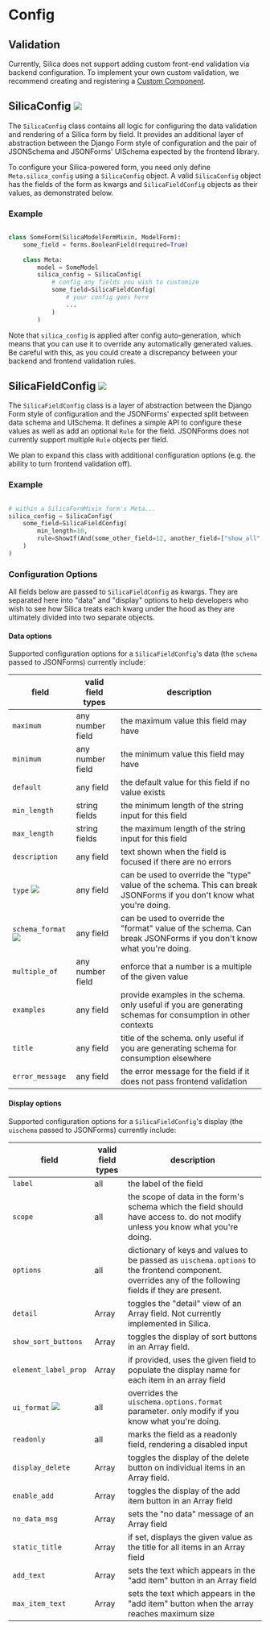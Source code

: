 # Config

## Validation
Currently, Silica does not support adding custom front-end validation via backend configuration. To implement your own 
custom validation, we recommend creating and registering a [Custom Component](/django/docs/widgets.md).

## SilicaConfig <img src="https://img.shields.io/static/v1?label=status&message=stabilizing&color=orange"/>

The `SilicaConfig` class contains all logic for configuring the data validation and rendering
of a Silica form by field. It provides an additional layer of abstraction between the Django Form style of configuration
and the pair of JSONSchema and JSONForms' UISchema expected by the frontend library.

To configure your Silica-powered form, you need only define `Meta.silica_config` using a `SilicaConfig` object. A valid
`SilicaConfig` object has the fields of the form as kwargs and `SilicaFieldConfig` objects as their values, as 
demonstrated below.

### Example

```python

class SomeForm(SilicaModelFormMixin, ModelForm):
    some_field = forms.BooleanField(required=True)
    
    class Meta:
        model = SomeModel
        silica_config = SilicaConfig(
            # config any fields you wish to customize
            some_field=SilicaFieldConfig(
                # your config goes here
                ...
            )
        )

```

Note that `silica_config` is applied after config auto-generation, which means that you can use it to override
any automatically generated values. Be careful with this, as you could create a discrepancy between your backend 
and frontend validation rules.

## SilicaFieldConfig <img src="https://img.shields.io/static/v1?label=status&message=stabilizing&color=orange"/>
The `SilicaFieldConfig` class is a layer of abstraction between the Django Form style of configuration and the 
JSONForms' expected split between data schema and UISchema. It defines a simple API to configure these values as well as 
add an optional `Rule` for the field. JSONForms does not currently support multiple `Rule` objects per field.

We plan to expand this class with additional configuration options (e.g. the ability to turn frontend validation off).

### Example

```python

# within a SilicaFormMixin form's Meta...
silica_config = SilicaConfig(
    some_field=SilicaFieldConfig(
        min_length=10,
        rule=ShowIf(And(some_other_field=12, another_field=["show_all", "show_some_field"]))
    )
)

```

### Configuration Options

All fields below are passed to `SilicaFieldConfig` as kwargs. They are separated here into "data" and "display" options
to help developers who wish to see how Silica treats each kwarg under the hood as they are ultimately divided into two 
separate objects.

#### Data options
Supported configuration options for a `SilicaFieldConfig`'s data (the `schema` passed to JSONForms) currently include:

| field                                                                                           | valid field types | description                                                                                                           |
|-------------------------------------------------------------------------------------------------|-------------------|-----------------------------------------------------------------------------------------------------------------------|
| `maximum`                                                                                       | any number field  | the maximum value this field may have                                                                                 |
| `minimum`                                                                                       | any number field  | the minimum value this field may have                                                                                 |
| `default`                                                                                       | any field         | the default value for this field if no value exists                                                                   |
| `min_length`                                                                                    | string fields     | the minimum length of the string input for this field                                                                 |
| `max_length`                                                                                    | string fields     | the maximum length of the string input for this field                                                                 |
| `description`                                                                                   | any field         | text shown when the field is focused if there are no errors                                                           |
| `type` <img src="https://img.shields.io/static/v1?label=&message=dangerous&color=red"/>         | any field         | can be used to override the "type" value of the schema. This can break JSONForms if you don't know what you're doing. |
| `schema_format` <img src="https://img.shields.io/static/v1?label=&message=dangerous&color=red"/> | any field         | can be used to override the "format" value of the schema. Can break JSONForms if you don't know what you're doing.    |
| `multiple_of`                                                                                   | any number field  | enforce that a number is a multiple of the given value                                                                |
| `examples`                                                                                      | any field         | provide examples in the schema. only useful if you are generating schemas for consumption in other contexts           |
| `title`                                                                                         | any field         | title of the schema. only useful if you are generating schema for consumption elsewhere                               |
| `error_message`                                                                                  | any field         | the error message for the field if it does not pass frontend validation                                               |

#### Display options
Supported configuration options for a `SilicaFieldConfig`'s display (the `uischema` passed to JSONForms) currently include:

| field                | valid field types | description                                                                                                                                            |
|----------------------|-------------------|--------------------------------------------------------------------------------------------------------------------------------------------------------|
| `label`              | all               | the label of the field                                                                                                                                 |
| `scope`              | all               | the scope of data in the form's schema which the field should have access to. do not modify unless you know what you're doing.                         |
| `options`            | all               | dictionary of keys and values to be passed as `uischema.options` to the frontend component. overrides any of the following fields if they are present. |
| `detail`             | Array             | toggles the "detail" view of an Array field. Not currently implemented in Silica.                                                                      |
| `show_sort_buttons`  | Array             | toggles the display of sort buttons in an Array field.                                                                                                 |
| `element_label_prop` | Array             | if provided, uses the given field to populate the display name for each item in an array field                                                         |
| `ui_format` <img src="https://img.shields.io/static/v1?label=&message=dangerous&color=red"/>         | all               | overrides the `uischema.options.format` parameter. only modify if you know what you're doing.                                                          |
| `readonly`           | all               | marks the field as a readonly field, rendering a disabled input                                                                                        |
| `display_delete`     | Array             | toggles the display of the delete button on individual items in an Array field.                                                                        |
| `enable_add`         | Array             | toggles the display of the add item button in an Array field                                                                                           |
| `no_data_msg`        | Array             | sets the "no data" message of an Array field                                                                                                           |
| `static_title`       | Array             | if set, displays the given value as the title for all items in an Array field                                                                          |
| `add_text`           | Array             | sets the text which appears in the "add item" button in an Array field                                                                                 |
| `max_item_text`      | Array             | sets the text which appears in the "add item" button when the array reaches maximum size                                                               |
